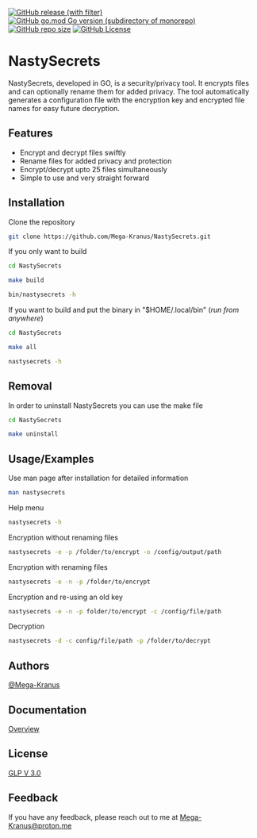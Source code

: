<a href="https://github.com/Mega-Kranus/NastySecrets/releases/latest">![GitHub release (with filter)](https://img.shields.io/github/v/release/mega-kranus/NastySecrets?style=flat-square&color=%23018c08)</a>
<a href="https://github.com/Mega-Kranus/NastySecrets/blob/main/go.mod">![GitHub go.mod Go version (subdirectory of monorepo)](https://img.shields.io/github/go-mod/go-version/mega-kranus/NastySecrets?style=flat-square)</a>
<a href="https://github.com/Mega-Kranus/NastySecrets/">![GitHub repo size](https://img.shields.io/github/repo-size/mega-kranus/NastySecrets?style=flat-square)</a>
<a href="https://github.com/Mega-Kranus/NastySecrets/blob/main/LICENSE">![GitHub License](https://img.shields.io/github/license/mega-kranus/NastySecrets?style=flat-square)</a>

# NastySecrets

NastySecrets, developed in GO, is a security/privacy tool. It encrypts files and can optionally rename them for added privacy. The tool automatically generates a configuration file with the encryption key and encrypted file names for easy future decryption.

## Features

- Encrypt and decrypt files swiftly
- Rename files for added privacy and protection
- Encrypt/decrypt upto 25 files simultaneously
- Simple to use and very straight forward

## Installation

Clone the repository

```bash
git clone https://github.com/Mega-Kranus/NastySecrets.git
```

If you only want to build
```bash
cd NastySecrets
```
```bash
make build
```
```bash
bin/nastysecrets -h
```

If you want to build and put the binary in "$HOME/.local/bin" (_run from anywhere_)
```bash
cd NastySecrets
```
```bash
make all
```
```bash
nastysecrets -h
```
## Removal

In order to uninstall NastySecrets you can use the make file
```bash
cd NastySecrets
```

```bash
make uninstall
```

## Usage/Examples

Use man page after installation for detailed information
```bash
man nastysecrets
```

Help menu
```bash
nastysecrets -h
```

Encryption without renaming files
```bash
nastysecrets -e -p /folder/to/encrypt -o /config/output/path
```

Encryption with renaming files
```bash
nastysecrets -e -n -p /folder/to/encrypt
```

Encryption and re-using an old key
```bash
nastysecrets -e -n -p folder/to/encrypt -c /config/file/path
```

Decryption
```bash
nastysecrets -d -c config/file/path -p /folder/to/decrypt
```

## Authors

[@Mega-Kranus](https://www.github.com/Mega-Kranus)

## Documentation

[Overview](https://github.com/Mega-Kranus/NastySecrets/tree/main/docs)

## License

[GLP V 3.0](https://github.com/Mega-Kranus/NastySecrets/blob/main/LICENSE)

## Feedback

If you have any feedback, please reach out to me at Mega-Kranus@proton.me
